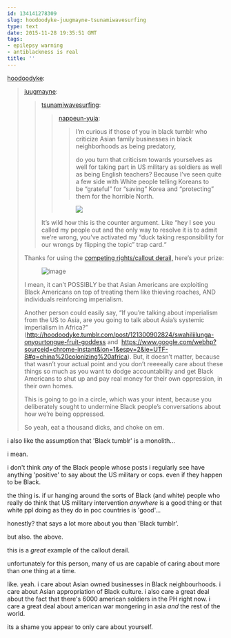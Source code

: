 ```yaml
---
id: 134141278309
slug: hoodoodyke-juugmayne-tsunamiwavesurfing
type: text
date: 2015-11-28 19:35:51 GMT
tags:
- epilepsy warning
- antiblackness is real
title: ''
---
```

<p><a class="tumblr_blog" href="http://hoodoodyke.tumblr.com/post/134138838269">hoodoodyke</a>:</p>
<blockquote>
<p><a class="tumblr_blog" href="http://juugmayne.tumblr.com/post/134138025055">juugmayne</a>:</p>
<blockquote>
<p><a class="tumblr_blog" href="http://tsunamiwavesurfing.tumblr.com/post/134137859351">tsunamiwavesurfing</a>:</p>
<blockquote>
<p><a class="tumblr_blog" href="http://nappeun-yuja.tumblr.com/post/134091409841">nappeun-yuja</a>:</p>
<blockquote>
<p>I’m curious if those of you in black tumblr who criticize Asian family businesses in black neighborhoods as being predatory, </p>
<p>do you turn that criticism towards yourselves as well for taking part in US military as soldiers as well as being English teachers? Because I’ve seen quite a few side with White people telling Koreans to be “grateful” for “saving” Korea and “protecting” them for the horrible North.</p>
</blockquote>
<p><figure class="tmblr-full" data-orig-height="137" data-orig-width="343"><img src="https://36.media.tumblr.com/6c6c7e85fda0fdccf8fd20c27b356c3d/tumblr_inline_nyjfpoutX51r3825d_540.png" data-orig-height="137" data-orig-width="343"></figure></p>
</blockquote>
<p>It’s wild how this is the counter argument. Like “hey I see you called my people out and the only way to resolve it is to admit we’re wrong, you’ve activated my “duck taking responsibility for our wrongs by flipping the topic” trap card.“</p>
</blockquote>
<p>Thanks for using the <a href="http://mxb.ca/post/133602959644/the-competing-rights-derail">competing rights/callout derail,</a> here’s your prize:</p>
<figure data-orig-width="384" data-orig-height="288" class="tmblr-full"><img src="https://38.media.tumblr.com/64feee115f1d1a1ff99b7b132db09a3b/tumblr_inline_nyjg69wkjU1qfzb2v_500.gif" alt="image" data-orig-width="384" data-orig-height="288"></figure><p>I mean, it can’t POSSIBLY be that Asian Americans are exploiting Black Americans on top of treating them like thieving roaches, AND individuals reinforcing imperialism. </p>
<p>Another person could easily say, “If you’re talking about imperialism from the US to Asia, are you going to talk about Asia’s systemic imperialism in Africa?” (<a href="http://hoodoodyke.tumblr.com/post/121300902824/swahiliilunga-onyourtongue-fruit-goddess">http://hoodoodyke.tumblr.com/post/121300902824/swahiliilunga-onyourtongue-fruit-goddess</a> and  <a href="https://www.google.com/webhp?sourceid=chrome-instant&amp;ion=1&amp;espv=2&amp;ie=UTF-8#q=china%20colonizing%20africa">https://www.google.com/webhp?sourceid=chrome-instant&amp;ion=1&amp;espv=2&amp;ie=UTF-8#q=china%20colonizing%20africa</a>). But, it doesn’t matter, because that wasn’t your actual point and you don’t reeeeally care about these things so much as you want to dodge accountability and get Black Americans to shut up and pay real money for their own oppression, in their own homes.</p>
<p>This is going to go in a circle, which was your intent, because you deliberately sought to undermine Black people’s conversations about how we’re being oppressed. </p>
<p>So yeah, eat a thousand dicks, and choke on em.</p>
</blockquote>

i also like the assumption that 'Black tumblr' is a monolith...

i mean. 

i don't think *any* of the Black people whose posts i regularly see have anything 'positive' to say about the US military or cops. even if they happen to be Black.

the thing is. if ur hanging around the sorts of Black (and white) people who really do think that US military intervention *anywhere* is a good thing or that white ppl doing as they do in poc countries is 'good'...

honestly? that says a lot more about you than 'Black tumblr'.

but also. the above. 

this is a *great* example of the callout derail. 

unfortunately for this person, many of us are capable of caring about more than one thing at a time.

like. yeah. i care about Asian owned businesses in Black neighbourhoods. i care about Asian appropriation of Black culture. i also care a great deal about the fact that there's 6000 american soldiers in the PH right now. i care a great deal about american war mongering in asia *and* the rest of the world.

its a shame you appear to only care about yourself.